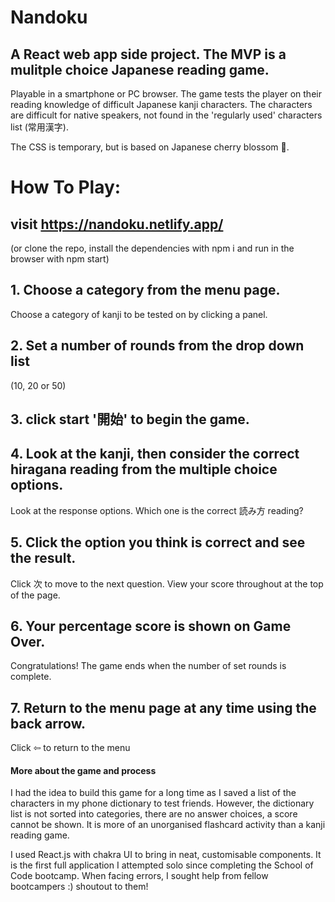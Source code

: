 # Nandoku

## A React web app side project. The MVP is a mulitple choice Japanese reading game.
Playable in a smartphone or PC browser. The game tests the player on their reading knowledge of difficult Japanese kanji characters.
The characters are difficult for native speakers, not found in the 'regularly used' characters list (常用漢字).

The CSS is temporary, but is based on Japanese cherry blossom 🌸.


# How To Play:
## visit https://nandoku.netlify.app/ 
(or clone the repo, install the dependencies with npm i and run in the browser with npm start)

## 1. Choose a category from the menu page.
Choose a category of kanji to be tested on by clicking a panel.

## 2. Set a number of rounds from the drop down list 
(10, 20 or 50)

## 3. click start '開始' to begin the game.

## 4. Look at the kanji, then consider the correct hiragana reading from the multiple choice options.
Look at the response options. Which one is the correct 読み方 reading?

## 5. Click the option you think is correct and see the result. 
Click 次 to move to the next question. View your score throughout at the top of the page.

## 6. Your percentage score is shown on Game Over.
Congratulations! The game ends when the number of set rounds is complete.

## 7. Return to the menu page at any time using the back arrow.
Click ⇦ to return to the menu



#### More about the game and process 
I had the idea to build this game for a long time as I saved a list of the characters in my phone dictionary to test friends.
However, the dictionary list is not sorted into categories, there are no answer choices, a score cannot be shown. 
It is more of an unorganised flashcard activity than a kanji reading game.

I used React.js with chakra UI to bring in neat, customisable components. It is the first full application I attempted solo since completing the School of Code bootcamp.
When facing errors, I sought help from fellow bootcampers :) shoutout to them!
